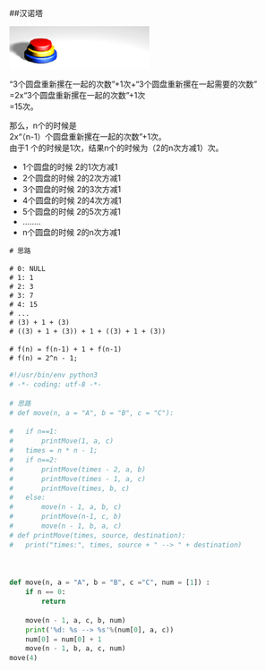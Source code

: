 ##汉诺塔

![](assets/汉诺塔.jpg)

“3个圆盘重新摞在一起的次数”+1次+“3个圆盘重新摞在一起需要的次数”  
=2x“3个圆盘重新摞在一起的次数”+1次  
=15次。  

那么，n个的时候是  
2x“（n-1）个圆盘重新摞在一起的次数”+1次。  
由于1 个的时候是1次，结果n个的时候为（2的n次方减1）次。

* 1个圆盘的时候 2的1次方减1
* 2个圆盘的时候 2的2次方减1
* 3个圆盘的时候 2的3次方减1
* 4个圆盘的时候 2的4次方减1
* 5个圆盘的时候 2的5次方减1
* ........
* n个圆盘的时候 2的n次方减1

```
# 思路

# 0: NULL
# 1: 1
# 2: 3
# 3: 7
# 4: 15
# ...
# (3) + 1 + (3)
# ((3) + 1 + (3)) + 1 + ((3) + 1 + (3))

# f(n) = f(n-1) + 1 + f(n-1)
# f(n) = 2^n - 1;
```

```python
#!/usr/bin/env python3
# -*- coding: utf-8 -*-

# 思路
# def move(n, a = "A", b = "B", c = "C"):
	
# 	if n==1:
# 		printMove(1, a, c)
# 	times = n * n - 1;
# 	if n==2:
# 		printMove(times - 2, a, b)
# 		printMove(times - 1, a, c)
# 		printMove(times, b, c)
# 	else:
# 		move(n - 1, a, b, c)
# 		printMove(n-1, c, b)
# 		move(n - 1, b, a, c)
# def printMove(times, source, destination):
# 	print("times:", times, source + " --> " + destination)



def move(n, a = "A", b = "B", c ="C", num = [1]) :
    if n == 0:
        return

    move(n - 1, a, c, b, num)
    print('%d: %s --> %s'%(num[0], a, c))
    num[0] = num[0] + 1
    move(n - 1, b, a, c, num)
move(4)

```
